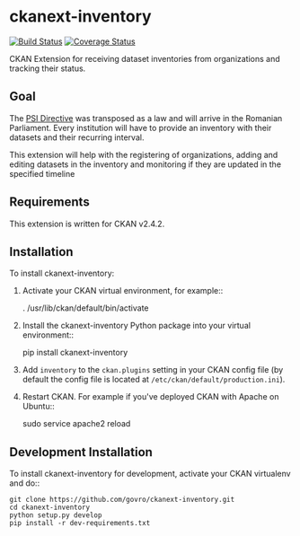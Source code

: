 # ckanext-inventory

[![Build Status](https://travis-ci.org/govro/ckanext-inventory.svg?branch=master)](https://travis-ci.org/govro/ckanext-inventory) [![Coverage Status](https://coveralls.io/repos/govro/ckanext-inventory/badge.svg?branch=master&service=github)](https://coveralls.io/github/govro/ckanext-inventory?branch=master)

CKAN Extension for receiving dataset inventories from organizations and tracking
their status.

## Goal

The [PSI Directive][directive] was transposed as a law and will arrive in
the Romanian Parliament. Every institution will have to provide an inventory
with their datasets and their recurring interval.

This extension will help with the registering of organizations, adding and
editing datasets in the inventory and monitoring if they are updated in the
specified timeline

[directive]: http://ec.europa.eu/digital-agenda/en/european-legislation-reuse-public-sector-information

## Requirements

This extension is written for CKAN v2.4.2.

## Installation

To install ckanext-inventory:

1. Activate your CKAN virtual environment, for example::

     . /usr/lib/ckan/default/bin/activate

2. Install the ckanext-inventory Python package into your virtual environment::

     pip install ckanext-inventory

3. Add ``inventory`` to the ``ckan.plugins`` setting in your CKAN
   config file (by default the config file is located at
   ``/etc/ckan/default/production.ini``).

4. Restart CKAN. For example if you've deployed CKAN with Apache on Ubuntu::

     sudo service apache2 reload

## Development Installation

To install ckanext-inventory for development, activate your CKAN virtualenv and
do::

    git clone https://github.com/govro/ckanext-inventory.git
    cd ckanext-inventory
    python setup.py develop
    pip install -r dev-requirements.txt
